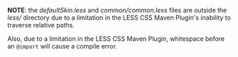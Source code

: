 **NOTE**: the *defaultSkin.less* and *common/common.less* files are outside the *less/* directory due to a limitation
in the LESS CSS Maven Plugin's inability to traverse relative paths.

Also, due to a limitation in the LESS CSS Maven Plugin, whitespace before an
`@import` will cause a compile error.
